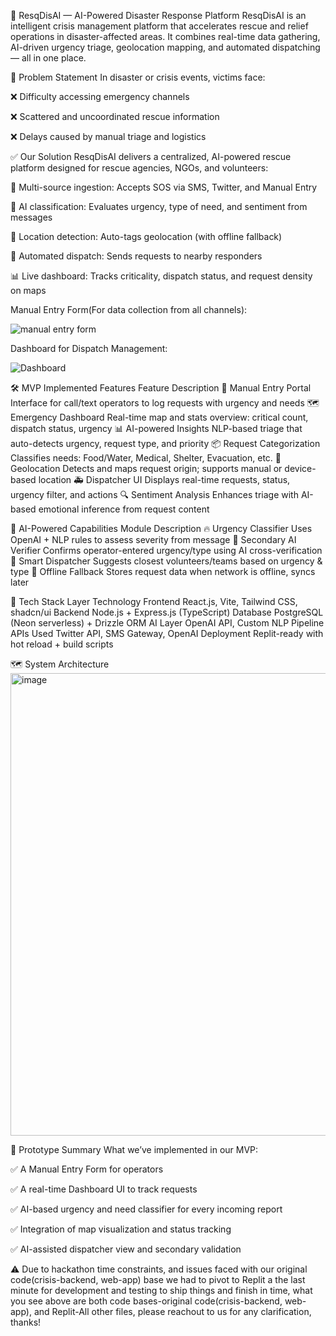🛟 ResqDisAI — AI-Powered Disaster Response Platform
ResqDisAI is an intelligent crisis management platform that accelerates rescue and relief operations in disaster-affected areas. It combines real-time data gathering, AI-driven urgency triage, geolocation mapping, and automated dispatching — all in one place.

🚨 Problem Statement
In disaster or crisis events, victims face:

❌ Difficulty accessing emergency channels

❌ Scattered and uncoordinated rescue information

❌ Delays caused by manual triage and logistics

✅ Our Solution
ResqDisAI delivers a centralized, AI-powered rescue platform designed for rescue agencies, NGOs, and volunteers:

📡 Multi-source ingestion: Accepts SOS via SMS, Twitter, and Manual Entry

🧠 AI classification: Evaluates urgency, type of need, and sentiment from messages

📍 Location detection: Auto-tags geolocation (with offline fallback)

🚨 Automated dispatch: Sends requests to nearby responders

📊 Live dashboard: Tracks criticality, dispatch status, and request density on maps


Manual Entry Form(For data collection from all channels):

![manual entry form](https://github.com/user-attachments/assets/4652e7f4-7807-47e0-94fb-dfb46144ba48)


Dashboard for Dispatch Management:

![Dashboard](https://github.com/user-attachments/assets/22f1002e-1f51-4895-ba96-e004fdc9dace)


🛠️ MVP Implemented Features
Feature	Description
🧾 Manual Entry Portal	Interface for call/text operators to log requests with urgency and needs
🗺️ Emergency Dashboard	Real-time map and stats overview: critical count, dispatch status, urgency
📊 AI-powered Insights	NLP-based triage that auto-detects urgency, request type, and priority
📦 Request Categorization	Classifies needs: Food/Water, Medical, Shelter, Evacuation, etc.
📌 Geolocation	Detects and maps request origin; supports manual or device-based location
🚑 Dispatcher UI	Displays real-time requests, status, urgency filter, and actions
🔍 Sentiment Analysis	Enhances triage with AI-based emotional inference from request content

🧠 AI-Powered Capabilities
Module	Description
🔥 Urgency Classifier	Uses OpenAI + NLP rules to assess severity from message
🤖 Secondary AI Verifier	Confirms operator-entered urgency/type using AI cross-verification
🧭 Smart Dispatcher	Suggests closest volunteers/teams based on urgency & type
📶 Offline Fallback	Stores request data when network is offline, syncs later

🧱 Tech Stack
Layer	Technology
Frontend	React.js, Vite, Tailwind CSS, shadcn/ui
Backend	Node.js + Express.js (TypeScript)
Database	PostgreSQL (Neon serverless) + Drizzle ORM
AI Layer	OpenAI API, Custom NLP Pipeline
APIs Used	Twitter API, SMS Gateway, OpenAI
Deployment	Replit-ready with hot reload + build scripts

🗺️ System Architecture
<img width="1222" height="740" alt="image" src="https://github.com/user-attachments/assets/922f05af-7277-4d22-9c93-6cac7c68055a" />


🧪 Prototype Summary
What we’ve implemented in our MVP:

✅ A Manual Entry Form for operators

✅ A real-time Dashboard UI to track requests

✅ AI-based urgency and need classifier for every incoming report

✅ Integration of map visualization and status tracking

✅ AI-assisted dispatcher view and secondary validation


⚠️ Due to hackathon time constraints, and issues faced with our original code(crisis-backend, web-app) base we had to pivot to Replit a the last minute for development and testing to ship things and finish in time, what you see above are both code bases-original code(crisis-backend, web-app), and Replit-All other files, please reachout to us for any clarification, thanks!
